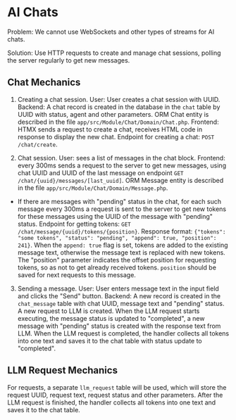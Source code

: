 # AI Chats

Problem: We cannot use WebSockets and other types of streams for AI chats.

Solution: Use HTTP requests to create and manage chat sessions, polling the server regularly to get new messages.

## Chat Mechanics

1. Creating a chat session.
User: User creates a chat session with UUID.
Backend: A chat record is created in the database in the `chat` table by UUID with status, agent and other parameters.
ORM Chat entity is described in the file `app/src/Module/Chat/Domain/Chat.php`.
Frontend: HTMX sends a request to create a chat, receives HTML code in response to display the new chat.
Endpoint for creating a chat: `POST /chat/create`.

2. Chat session.
User: sees a list of messages in the chat block.
Frontend: every 300ms sends a request to the server to get new messages, using chat UUID and UUID of the last message on endpoint `GET /chat/{uuid}/messages/[last_uuid]`.
ORM Message entity is described in the file `app/src/Module/Chat/Domain/Message.php`.
- If there are messages with "pending" status in the chat, for each such message every 300ms a request is sent to the server to get new tokens for these messages using the UUID of the message with "pending" status. Endpoint for getting tokens: `GET /chat/message/{uuid}/tokens/{position}`. Response format: `{"tokens": "some tokens", "status": "pending", "append": true, "position": 241}`.
When the `append: true` flag is set, tokens are added to the existing message text, otherwise the message text is replaced with new tokens.
The "position" parameter indicates the offset position for requesting tokens, so as not to get already received tokens. `position` should be saved for next requests to this message.

3. Sending a message.
User: User enters message text in the input field and clicks the "Send" button.
Backend: A new record is created in the `chat_message` table with chat UUID, message text and "pending" status.
A new request to LLM is created. When the LLM request starts executing, the message status is updated to "completed", a new message with "pending" status is created with the response text from LLM.
When the LLM request is completed, the handler collects all tokens into one text and saves it to the chat table with status update to "completed".

## LLM Request Mechanics

For requests, a separate `llm_request` table will be used, which will store the request UUID, request text, request status and other parameters.
After the LLM request is finished, the handler collects all tokens into one text and saves it to the chat table.
